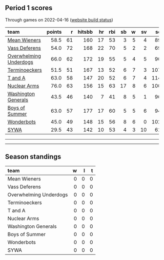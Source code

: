 

## Period 1 scores

Through games on 2022-04-16 ([website build status](https://github.com/brian-bot/pl-site/actions))


|team                                              | points|  r| hitsbb| hr| rbi| sb|  w| sv|  so|   era|  whip|
|:-------------------------------------------------|------:|--:|------:|--:|---:|--:|--:|--:|---:|-----:|-----:|
|[Mean Wieners](./meanwieners)                     |   58.5| 61|    160| 17|  53|  3|  5|  4|  89| 1.312| 0.899|
|[Vass Deferens](./vassdeferens)                   |   54.0| 72|    168| 22|  70|  5|  2|  2|  69| 4.004| 1.346|
|[Overwhelming Underdogs](./overwhelmingunderdogs) |   66.0| 62|    172| 19|  55|  5|  4|  5|  90| 3.057| 1.047|
|[Terminoeckers](./terminoeckers)                  |   51.5| 51|    167| 13|  52|  6|  7|  3| 107| 4.115| 1.260|
|[T and A](./tanda)                                |   63.0| 58|    147| 20|  52|  6|  7|  4| 114| 4.003| 1.155|
|[Nuclear Arms](./nucleararms)                     |   76.0| 63|    156| 15|  63| 17|  8|  6| 100| 3.199| 1.171|
|[Washington Generals](./washingtongenerals)       |   43.5| 46|    140|  7|  41|  8|  5|  1|  96| 2.613| 1.117|
|[Boys of Summer](./boysofsummer)                  |   63.0| 57|    177| 17|  60|  5|  5|  6|  94| 3.913| 1.185|
|[Wonderbots](./wonderbots)                        |   45.0| 49|    148| 15|  56|  8|  6|  0| 102| 4.872| 1.404|
|[SYWA](./sywa)                                    |   29.5| 43|    142| 10|  53|  4|  3| 10|  61| 4.696| 1.291|

* * *
* * *

## Season standings


|team                   |  w|  l|  t|
|:----------------------|--:|--:|--:|
|Mean Wieners           |  0|  0|  0|
|Vass Deferens          |  0|  0|  0|
|Overwhelming Underdogs |  0|  0|  0|
|Terminoeckers          |  0|  0|  0|
|T and A                |  0|  0|  0|
|Nuclear Arms           |  0|  0|  0|
|Washington Generals    |  0|  0|  0|
|Boys of Summer         |  0|  0|  0|
|Wonderbots             |  0|  0|  0|
|SYWA                   |  0|  0|  0|


